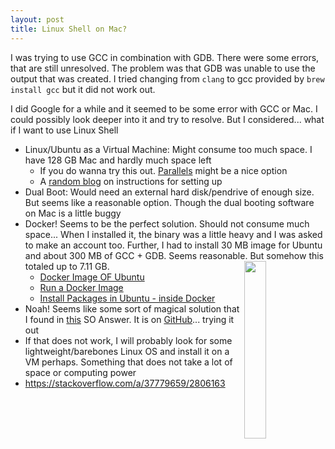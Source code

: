 ```yaml
---
layout: post
title: Linux Shell on Mac?
---
```


I was trying to use GCC in combination with GDB. There were some errors, that are still unresolved. The problem was that GDB was unable to use the output that was created. I tried changing from `clang` to gcc provided by `brew install gcc` but it did not work out.

I did Google for a while and it seemed to be some error with GCC or Mac. I could possibly look deeper into it and try to resolve. But I considered... what if I want to use Linux Shell

* Linux/Ubuntu as a Virtual Machine: Might consume too much space. I have 128 GB Mac and hardly much space left
    * If you do wanna try this out. [Parallels](https://www.parallels.com/blogs/linux-on-mac/) might be a nice option
    * A [random blog](https://www.macworld.co.uk/how-to/mac/how-install-linux-on-mac-3637265/) on instructions for setting up
* Dual Boot: Would need an external hard disk/pendrive of enough size. But seems like a reasonable option. Though the dual booting software on Mac is a little buggy
* Docker! Seems to be the perfect solution. Should not consume much space... When I installed it, the binary was a little heavy and I was asked to make an account too. Further, I had to install 30 MB image for Ubuntu and about 300 MB of GCC + GDB. Seems reasonable. But somehow this totaled up to 7.11 GB. <img align="right" src="{{ site.baseurl }}/images/docker-mac-size.png" height="27%">
    * [Docker Image OF Ubuntu](https://hub.docker.com/_/ubuntu/?tab=reviews)
    * [Run a Docker Image](https://stackoverflow.com/a/18498313/2806163)
    * [Install Packages in Ubuntu - inside Docker](https://stackoverflow.com/a/27273543/2806163)
* Noah! Seems like some sort of magical solution that I found in [this](https://unix.stackexchange.com/a/212761/251573) SO Answer. It is on [GitHub](https://github.com/linux-noah/noah)... trying it out
* If that does not work, I will probably look for some lightweight/barebones Linux OS and install it on a VM perhaps. Something that does not take a lot of space or computing power
* https://stackoverflow.com/a/37779659/2806163